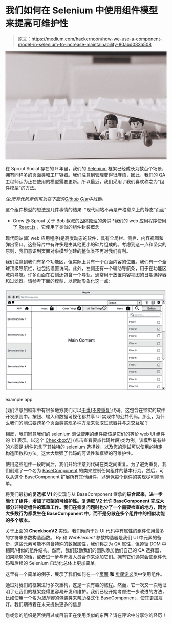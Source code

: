 # 我们如何在 Selenium 中使用组件模型来提高可维护性

> 原文：<https://medium.com/hackernoon/how-we-use-a-component-model-in-selenium-to-increase-maintainability-80abd033a508>

![](img/1949544f75bead415afca98f2a0e12a0.png)

在 Sprout Social 存在的 9 年里，我们的 [Selenium](https://www.seleniumhq.org/) 框架已经成长为数百个场景，拥有同样多的页面类和工厂容器。我们注意到管理变得很麻烦，因此，我们的 QA 工程师认为正在使用的模型需要更新。所以最近，我们采用了我们喜欢称之为“组件模型”的方法。

*注:所有代码示例可以在下面的*[*Github Gist*](https://gist.github.com/ddaypunk06/4f3e62d4b049cf2aa460e3155e2aa099?ts=4)*中找到。*

这个组件模型的想法是几件事情的结果:
*现代网站不再是严格意义上的静态“页面”
* Grow @ Sprout 关于 Bob 叔叔的[固体原理](/@dhkelmendi/solid-principles-made-easy-67b1246bcdf)的演讲
*我们的 web 应用程序使用了 [React.js](https://reactjs.org/) ，它使用了类似的组件封装概念

现代网站(即 web 应用程序)是高度动态的软件，具有全局栏、侧栏、内容视图和弹出窗口。这些碎片中有许多是由其他更小的碎片组成的。考虑到这一点和坚实的原则，我们意识到页面对象模型创建的整体类不再对我们有利。

我们注意到我们有多个功能区，但实际上只有一个页面内容的位置。我们有一个全球顶级导航栏，也包括设置访问。此外，左侧还有一个辅助导航条，用于在功能区域内导航。许多页面在右侧还包含一个导轨，通常用于放置内容视图的日期选择器和过滤器。请参考下面的模型，以帮助形象化这一点:

![](img/d4a44720c42bcd55541b512bf2b28638.png)

example app

我们注意到框架中有很多地方我们可以[干燥(不要重复)](https://www.codeproject.com/Articles/36712/SOLID-and-DRY)代码。这包含在坚实的软件开发原则中。按钮、输入和数据可视化都共享 UI 实现中的公共代码。那么，为什么我们的测试要跨多个页面类实现多种方法来获取过滤器并与之交互呢？

相反，我们同意我们的 selenium 测试使用的组件应该是它们的等价 web UI 组件的 1:1 表示。以这个 [CheckboxV1](https://gist.github.com/ddaypunk06/4f3e62d4b049cf2aa460e3155e2aa099?ts=4#file-checkboxv1-java) (点击查看要点代码片段)类为例。该模型最有益的方面是:组件包含了其独特的 selenium 选择器，以及您的测试可以使用的特定构造函数和方法。这大大增强了代码的可读性和框架的可维护性。

使用这些组件一段时间后，我们开始注意到代码在类之间重复。为了避免重复，我们创建了一个名为 [BaseComponent](https://gist.github.com/ddaypunk06/4f3e62d4b049cf2aa460e3155e2aa099?ts=4#file-basecomponent-java) 的类来控制任何组件的基本行为。然后，可以从这个 BaseComponent 扩展所有其他组件，以确保每个组件的实现尽可能简单。

将我们最初的**复选框 V1** 的实现与从 BaseComponent 继承的**结合起来，进一步简化了组件，增加了框架的可维护性。[复选框 V2](https://gist.github.com/ddaypunk06/4f3e62d4b049cf2aa460e3155e2aa099?ts=4#file-checkboxv2-java) 允许 BaseComponent 完成大部分非特定组件的繁重工作。我们在修复问题时也少了一个需要检查的地方，因为大多数行为都发生在 BaseComponent 中，而不是分散在多个组件中的相似功能的多个版本。**

关于上面的 **CheckboxV2** 实现，我们倾向于对 UI 代码中有属性的组件使用最多的字符串参数构造函数。 *By* 和 *WebElement* 参数构造器是我们 UI 中元素的备份，这些元素可能不包含特殊的数据属性，我们称之为 QA 属性，但遵循 DOM 中相同/相似的组件结构。然而，我们鼓励我们的团队添加他们自己的 QA 选择器，如果能够的话，或者进一步与开发人员合作来添加它们。拥有它们通常会使组件代码和后续的 Selenium 自动化总体上更加简单。

这里有一个简单的例子，展示了我们如何在一个[页面](https://gist.github.com/ddaypunk06/4f3e62d4b049cf2aa460e3155e2aa099?ts=4#file-page-java) **和** [步骤定义](https://gist.github.com/ddaypunk06/4f3e62d4b049cf2aa460e3155e2aa099?ts=4#file-checkboxsteps-java)类中使用组件。

通过对我们的框架进行多次重构，这是一次有趣的旅程。然而，它一次又一次地证明了让我们的框架变得更容易开发和维护。我们已经开始考虑进一步改进的方法，比如使用一个名为*选择器*的包装类来帮助格式化 BaseComponent，使其更加友好。我们期待着在未来提供更多的信息

您或您的组织是否使用过或目前正在使用类似的东西？请在评论中分享你的经历！